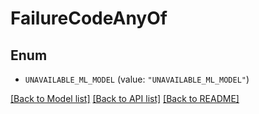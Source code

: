 # FailureCodeAnyOf

## Enum


* `UNAVAILABLE_ML_MODEL` (value: `"UNAVAILABLE_ML_MODEL"`)


[[Back to Model list]](../README.md#documentation-for-models) [[Back to API list]](../README.md#documentation-for-api-endpoints) [[Back to README]](../README.md)


